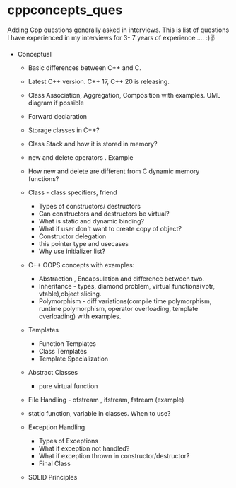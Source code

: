 # cppconcepts_ques

Adding Cpp questions generally asked in interviews. This is list of questions I have experienced in my interviews for 3- 7 years of experience .... :)✌

- Conceptual

  - Basic differences between C++ and C.
  - Latest C++ version. C++ 17, C++ 20 is releasing.
  - Class Association, Aggregation, Composition with examples. UML diagram if possible
  - Forward declaration 
  - Storage classes in C++? 
  - Class Stack and how it is stored in memory?
  - new and delete operators . Example
  - How new and delete are different from C dynamic memory functions?
  
  - Class - class specifiers, friend
    - Types of constructors/ destructors
    - Can constructors and destructors be virtual?
    - What is static and dynamic binding?
    - What if user don't want to create copy of object?
    - Constructor delegation
    - this pointer type and usecases
    - Why use initializer list?
    
  - C++ OOPS concepts with examples:
     - Abstraction , Encapsulation and difference  between two.
     - Inheritance - types, diamond problem, virtual functions(vptr, vtable),object slicing.
     - Polymorphism - diff variations(compile time polymorphism, runtime polymorphism, operator overloading, template overloading) with examples.
   
  - Templates 
    - Function Templates
    - Class Templates
    - Template Specialization
    
  - Abstract Classes
    - pure virtual function
    
  - File Handling - ofstream , ifstream, fstream (example)
  
  - static function, variable in classes. When to use?
  
  - Exception Handling
    - Types of Exceptions
    - What if exception not handled?
    - What if exception thrown in constructor/destructor?
    - Final Class
   
   - SOLID Principles
